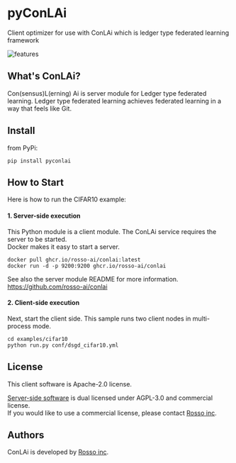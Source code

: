 # pyConLAi
Client optimizer for use with ConLAi which is ledger type federated learning framework  

![features](https://github.com/rosso-ai/pyConLAi/docs/images/conlai_features.png)

## What's ConLAi?
Con(sensus)L(erning) Ai is server module for Ledger type federated learning.
Ledger type federated learning achieves federated learning in a way that feels like Git.

## Install
from PyPi:  
```shell
pip install pyconlai
```

## How to Start
Here is how to run the CIFAR10 example:

#### 1. Server-side execution
This Python module is a client module. The ConLAi service requires the server to be started.  
Docker makes it easy to start a server.

```shell
docker pull ghcr.io/rosso-ai/conlai:latest
docker run -d -p 9200:9200 ghcr.io/rosso-ai/conlai
```

See also the server module README for more information.  
https://github.com/rosso-ai/conlai

#### 2. Client-side execution
Next, start the client side. This sample runs two client nodes in multi-process mode.  

```shell
cd examples/cifar10
python run.py conf/dsgd_cifar10.yml
```

## License
This client software is Apache-2.0 license.  

[Server-side software](https://github.com/rosso-ai/conlai) is dual licensed under AGPL-3.0 and commercial license.  
If you would like to use a commercial license, please contact [Rosso inc](https://www.rosso-tokyo.co.jp/contact/).


## Authors
ConLAi is developed by [Rosso inc](https://www.rosso-tokyo.co.jp/).
